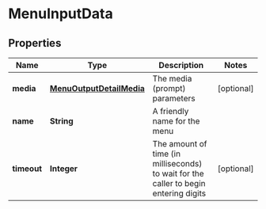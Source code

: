 

# MenuInputData


## Properties

| Name | Type | Description | Notes |
|------------ | ------------- | ------------- | -------------|
|**media** | [**MenuOutputDetailMedia**](MenuOutputDetailMedia.md) | The media (prompt) parameters |  [optional] |
|**name** | **String** | A friendly name for the menu |  |
|**timeout** | **Integer** | The amount of time (in milliseconds) to wait for the caller to begin entering digits |  [optional] |




